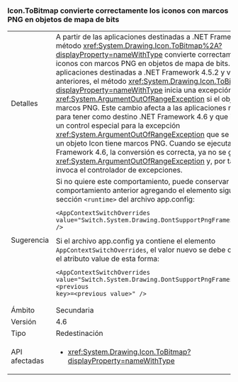 ### <a name="icontobitmap-successfully-converts-icons-with-png-frames-into-bitmap-objects"></a>Icon.ToBitmap convierte correctamente los iconos con marcos PNG en objetos de mapa de bits

|   |   |
|---|---|
|Detalles|A partir de las aplicaciones destinadas a .NET Framework 4.6, el método <xref:System.Drawing.Icon.ToBitmap%2A?displayProperty=nameWithType> convierte correctamente los iconos con marcos PNG en objetos de mapa de bits. En las aplicaciones destinadas a .NET Framework 4.5.2 y versiones anteriores, el método <xref:System.Drawing.Icon.ToBitmap%2A?displayProperty=nameWithType> inicia una excepción <xref:System.ArgumentOutOfRangeException> si el objeto Icon tiene marcos PNG. Este cambio afecta a las aplicaciones recompiladas para tener como destino .NET Framework 4.6 y que implementan un control especial para la excepción <xref:System.ArgumentOutOfRangeException> que se inicia cuando un objeto Icon tiene marcos PNG. Cuando se ejecuta en .NET Framework 4.6, la conversión es correcta, ya no se genera un <xref:System.ArgumentOutOfRangeException> y, por tanto, ya no se invoca el controlador de excepciones.|
|Sugerencia|Si no quiere este comportamiento, puede conservar el comportamiento anterior agregando el elemento siguiente a la sección <code>&lt;runtime&gt;</code> del archivo app.config:<pre><code class="language-xml">&lt;AppContextSwitchOverrides&#13;&#10;value=&quot;Switch.System.Drawing.DontSupportPngFramesInIcons=true&quot; /&gt;&#13;&#10;</code></pre>Si el archivo app.config ya contiene el elemento <code>AppContextSwitchOverrides</code>, el valor nuevo se debe combinar con el atributo value de esta forma:<pre><code class="language-xml">&lt;AppContextSwitchOverrides&#13;&#10;value=&quot;Switch.System.Drawing.DontSupportPngFramesInIcons=true;&lt;previous key&gt;=&lt;previous value&gt;&quot; /&gt;&#13;&#10;</code></pre>|
|Ámbito|Secundaria|
|Versión|4.6|
|Tipo|Redestinación|
|API afectadas|<ul><li><xref:System.Drawing.Icon.ToBitmap?displayProperty=nameWithType></li></ul>|

